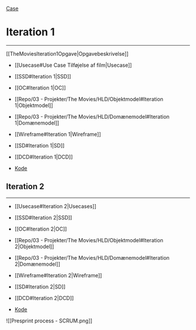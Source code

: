 
[Case](https://rise.articulate.com/share/deUoxB0sZktbmJr-1ZIsYg2jV3ECVMv1#/lessons/YOJWPHodkLzEvoJOHGqzm2Pxd8StXF1p)
# Iteration 1
---
[[TheMoviesIteration1Opgave|Opgavebeskrivelse]]

- [[Usecase#Use Case Tilføjelse af film|Usecase]]
- [[SSD#Iteration 1|SSD]]
- [[OC#Iteration 1|OC]]
- [[Repo/03 - Projekter/The Movies/HLD/Objektmodel#Iteration 1|Objektmodel]]
- [[Repo/03 - Projekter/The Movies/HLD/Domænemodel#Iteration 1|Domænemodel]]
- [[Wireframe#Iteration 1|Wireframe]]

- [[SD#Iteration 1|SD]]
- [[DCD#Iteration 1|DCD]]
- [Kode](https://github.com/TheMoviesTilNoter/TheMoviesIteration1/tree/main/TheMovies)


## Iteration 2
---
- [[Usecase#Iteration 2|Usecases]]
- [[SSD#Iteration 2|SSD]]
- [[OC#Iteration 2|OC]]
- [[Repo/03 - Projekter/The Movies/HLD/Objektmodel#Iteration 2|Objektmodel]]
- [[Repo/03 - Projekter/The Movies/HLD/Domænemodel#Iteration 2|Domænemodel]]
- [[Wireframe#Iteration 2|Wireframe]]

- [[SD#Iteration 2|SD]]
- [[DCD#Iteration 2|DCD]]
- [Kode](https://github.com/UCL-Team8-The-Movies/TheMoviesF-lles)


![[Presprint process - SCRUM.png]]

